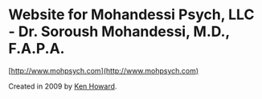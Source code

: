 Website for Mohandessi Psych, LLC - Dr. Soroush Mohandessi, M.D., F.A.P.A.
================================

[http://www.mohpsych.com](http://www.mohpsych.com)

Created in 2009 by [Ken Howard](ken@simplicatedweb.com).


